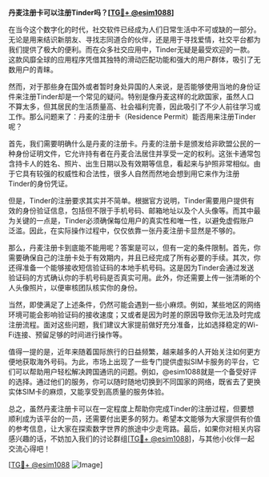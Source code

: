 **丹麦注册卡可以注册Tinder吗？[[TG💪+ @esim1088](https://t.me/s/esim1088)]**

在当今这个数字化的时代，社交软件已经成为人们日常生活中不可或缺的一部分。无论是用来结识新朋友、寻找志同道合的伙伴，还是用于寻找爱情，社交平台都为我们提供了极大的便利。而在众多社交应用中，Tinder无疑是最受欢迎的一款。这款风靡全球的应用程序凭借其独特的滑动匹配功能和强大的用户群体，吸引了无数用户的青睐。

然而，对于那些身在国外或者暂时身处异国的人来说，是否能够使用当地的身份证件来注册Tinder却是一个常见的疑问。特别是像丹麦这样的北欧国家，虽然人口不算太多，但其居民的生活质量高、社会福利完善，因此吸引了不少人前往学习或工作。那么问题来了：丹麦的注册卡（Residence Permit）能否用来注册Tinder呢？

首先，我们需要明确什么是丹麦的注册卡。丹麦的注册卡是颁发给非欧盟公民的一种身份证明文件，它允许持有者在丹麦合法居住并享受一定的权利。这张卡通常包含持卡人的姓名、照片、出生日期以及有效期等信息，看起来与护照非常相似。由于它具有较强的权威性和合法性，很多人自然而然地会想到用它来作为注册Tinder的身份凭证。

但是，Tinder的注册要求其实并不简单。根据官方说明，Tinder需要用户提供有效的身份验证信息，包括但不限于手机号码、邮箱地址以及个人头像等。而其中最为关键的一点是，Tinder必须确保每位用户的真实性和唯一性，以避免虚假账户泛滥。因此，在实际操作过程中，仅仅依靠一张丹麦注册卡显然是不够的。

那么，丹麦注册卡到底能不能用呢？答案是可以，但有一定的条件限制。首先，你需要确保自己的注册卡处于有效期内，并且已经完成了所有必要的手续。其次，你还得准备一个能够接收短信验证码的本地手机号码。这是因为Tinder会通过发送验证码的方式确认你的手机号码是否真实可用。此外，你还需要上传一张清晰的个人头像照片，以便审核团队核实你的身份。

当然，即使满足了上述条件，仍然可能会遇到一些小麻烦。例如，某些地区的网络环境可能会影响验证码的接收速度；又或者是因为时差的原因导致你无法及时完成注册流程。面对这些问题，我们建议大家提前做好充分准备，比如选择稳定的Wi-Fi连接、预留足够的时间进行操作等。

值得一提的是，近年来随着国际旅行的日益频繁，越来越多的人开始关注如何更方便地获取海外号码。为此，市场上出现了一些专门提供虚拟SIM卡服务的平台，它们可以帮助用户轻松解决跨国通讯的问题。例如，@esim1088就是一个备受好评的选择。通过他们的服务，你可以随时随地切换到不同国家的网络，既省去了更换实体SIM卡的麻烦，又能享受到高质量的服务体验。

总之，虽然丹麦注册卡可以在一定程度上帮助你完成Tinder的注册过程，但要想顺利成为该平台的一员，还需要付出更多的努力。希望本文能够为大家提供有价值的参考信息，让大家在探索数字世界的旅途中少走弯路。最后，如果你对相关内容感兴趣的话，不妨加入我们的讨论群组[[TG💪+ @esim1088](https://t.me/s/esim1088)]，与其他小伙伴一起交流心得吧！

[[TG💪+ @esim1088](https://t.me/s/esim1088) ![Image](https://i.postimg.cc/4NQfJmqS/Snipaste-2025-05-13-00-14-12.png)]